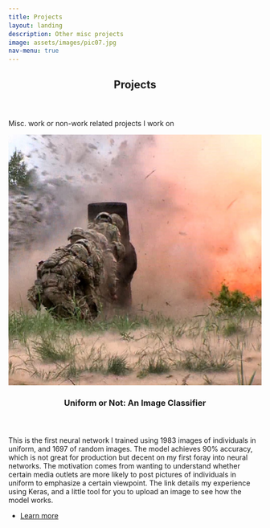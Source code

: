 ```yaml
---
title: Projects
layout: landing
description: Other misc projects
image: assets/images/pic07.jpg
nav-menu: true
---
```


<!-- Main -->
<div id="main">

<!-- One -->
<section id="one">
	<div class="inner">
		<header class="major">
			<h2>Projects</h2>
		</header>
		<p>  Misc. work or non-work related projects I work on </p>
	</div>
</section>

<!-- Two -->
<section id="two" class="spotlights">
	<section>
		<a href="https://onyilam.github.io/2017/10/27/network.html" class="image">
			<img src="assets/images/military.jpg" alt="" data-position="center center" />
		</a>
		<div class="content">
			<div class="inner">
				<header class="major">
					<h3>Uniform or Not: An Image Classifier</h3>
				</header>
				<p>This is the first neural network I trained using 1983 images of individuals in uniform, and 1697 of random images. The model achieves 90% accuracy, which is not great for production but decent on my first foray into neural networks. The motivation comes from wanting to understand whether certain media outlets are more likely to post pictures of individuals in uniform to emphasize a certain viewpoint. The link details my experience using Keras, and a little tool for you to upload an image to see how the model works. </p>
				<ul class="actions">
					<li><a href="https://onyilam.github.io/2017/10/27/network.html" class="button">Learn more</a></li>
				</ul>
			</div>
		</div>
	</section>

<!-- Three -->


</div>
